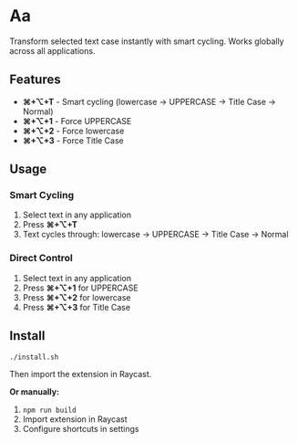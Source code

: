 # Aa

Transform selected text case instantly with smart cycling. Works globally across all applications.

## Features

- **⌘+⌥+T** - Smart cycling (lowercase → UPPERCASE → Title Case → Normal)
- **⌘+⌥+1** - Force UPPERCASE
- **⌘+⌥+2** - Force lowercase  
- **⌘+⌥+3** - Force Title Case

## Usage

### Smart Cycling
1. Select text in any application
2. Press **⌘+⌥+T** 
3. Text cycles through: lowercase → UPPERCASE → Title Case → Normal

### Direct Control
1. Select text in any application
2. Press **⌘+⌥+1** for UPPERCASE
3. Press **⌘+⌥+2** for lowercase
4. Press **⌘+⌥+3** for Title Case

## Install

```bash
./install.sh
```

Then import the extension in Raycast.

**Or manually:**
1. `npm run build`
2. Import extension in Raycast
3. Configure shortcuts in settings